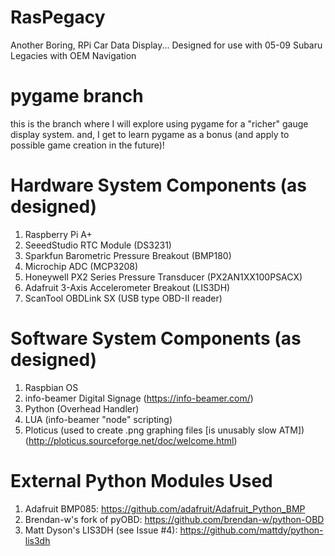 # RasPegacy
Another Boring, RPi Car Data Display... Designed for use with 05-09 Subaru Legacies with OEM Navigation

# pygame branch
this is the branch where I will explore using pygame for a "richer" gauge display system.
and, I get to learn pygame as a bonus (and apply to possible game creation in the future)!

# Hardware System Components (as designed)
1. Raspberry Pi A+
2. SeeedStudio RTC Module (DS3231)
3. Sparkfun Barometric Pressure Breakout (BMP180)
4. Microchip ADC (MCP3208)
5. Honeywell PX2 Series Pressure Transducer (PX2AN1XX100PSACX)
6. Adafruit 3-Axis Accelerometer Breakout (LIS3DH)
7. ScanTool OBDLink SX (USB type OBD-II reader)

# Software System Components (as designed)
1. Raspbian OS
2. info-beamer Digital Signage (https://info-beamer.com/)
3. Python (Overhead Handler)
4. LUA (info-beamer "node" scripting)
5. Ploticus (used to create .png graphing files [is unusably slow ATM]) (http://ploticus.sourceforge.net/doc/welcome.html)

# External Python Modules Used
1. Adafruit BMP085: https://github.com/adafruit/Adafruit_Python_BMP
2. Brendan-w's fork of pyOBD: https://github.com/brendan-w/python-OBD
3. Matt Dyson's LIS3DH (see Issue #4): https://github.com/mattdy/python-lis3dh
